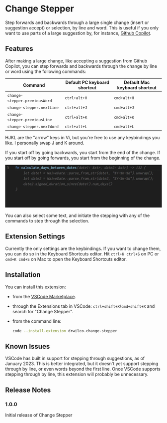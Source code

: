 # Change Stepper

Step forwards and backwards through a large single change (insert or suggestion accept) or selection, by line and word. This is useful if you only want to use parts of a large suggestion by, for instance, [Github Copilot](https://github.com/features/copilot/).

## Features

After making a large change, like accepting a suggestion from Github Copilot, you can step forwards and backwards through the change by line or word using the following commands:

| Command | Default PC keyboard shortcut | Default Mac keyboard shortcut |
| ------- | ---------------------------- | ----------------------------- |
| `change-stepper.previousWord` | `ctrl+alt+H` | `cmd+alt+H` |
| `change-stepper.nextLine` | `ctrl+alt+J` | `cmd+alt+J` |
| `change-stepper.previousLine` | `ctrl+alt+K` | `cmd+alt+K` |
| `change-stepper.nextWord` | `ctrl+alt+L` | `cmd+alt+L` |

HJKL are the "arrow" keys in Vi, but you're free to use any keybindings you like. I personally swap J and K around.

If you start off by going backwards, you start from the end of the change. If you start off by going forwards, you start from the beginning of the change.

![Demo animation](images/demo.gif)

You can also select some text, and initiate the stepping with any of the commands to step through the selection.

## Extension Settings

Currently the only settings are the keybindings. If you want to change them, you can do so in the Keyboard Shortcuts editor. Hit `ctrl+K ctrl+S` on PC or `cmd+K cmd+S` on Mac to open the Keyboard Shortcuts editor.

## Installation

You can install this extension:
 * from the [VSCode Marketplace](https://marketplace.visualstudio.com/items?itemName=drwilco.change-stepper).
 * through the Extensions tab in VSCode: `ctrl+shift+X`/`cmd+shift+X` and search for "Change Stepper".
 * from the command line:

    ```bash
    code --install-extension drwilco.change-stepper
    ```

## Known Issues

VSCode has built in support for stepping through suggestions, as of January 2023. This is better integrated, but it doesn't yet support stepping through by line, or even words beyond the first line. Once VSCode supports stepping through by line, this extension will probably be unnecessary.

## Release Notes

### 1.0.0

Initial release of Change Stepper
